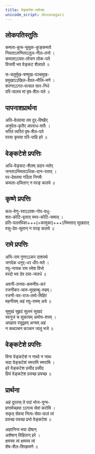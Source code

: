 ```yaml
---
title: वेङ्कटेश-स्तोत्रम्
unicode_script: devanagari
---
```


## लोकपतिस्तुतिः
कमला-कुच-चूचुक-कुङ्कमतो  
नियताऽरुणिताऽतुल-नील-तनो ।  
कमलाऽऽयत-लोचन लोक-पते  
विजयी भव वेङ्कट शैलपते ॥

स-चतुर्मुख-षण्मुख-पञ्चमुख-  
प्रमुखाऽऽखिल-दैवत-मौलि-मणे ।  
शरणाऽऽगत-वत्सल सार-निधे  
परि-पालय मां वृष-शैल-पते ॥

## पापनाशप्रार्थना
अति-वेलतया तव दुर्-विषहैर्  
अनुवेल-कृतैर् अपराध-शतैः ।  
भरितं त्वरितं वृष-शैल-पते  
परया कृपया परि-पाहि हरे ॥

## वेङ्कटेशे प्रपत्तिः
अधि-वेङ्कट-शैलम् उदार-मतेर्  
जनताऽभिमताऽधिक-दान-रतात् ।  
पर-देवतया गदिता निगमैः  
कमला-दयितान् न परङ् कलये ॥

## कृष्णे प्रपत्तिः
कल-वेणु-रवाऽऽवश-गोप-वधू-  
शत-कोटि-वृतात् स्मर-कोटि-समात् ।  
प्रति-पल्लविका+++(=कामुका)+++ऽभिमतात् सुखदात्  
वसु-देव-सुतान् न परङ् कलये ॥

## रामे प्रपत्तिः
अभि-राम गुणाऽऽकर दाशरथे  
जगदेक धनुर्-धर धीर-मते ।  
रघु-नायक राम रमेश विभो  
वरदो भव देव दया-जलधे ॥

अवनी-तनया-कमनीय-करं  
रजनीकर-चारु-मुखाम्बु-रुहम्।  
रजनी-चर-राज-तमो-मिहिरं  
महनीयम् अहं रघु-रामम् अये ॥ 
 
सुमुखं सुहृदं सुलभं सुखदं  
स्वनुजं च सुकायम् अमोघ-शरम् ।  
अपहाय रघूद्वहम् अन्यम् अहं  
न कथञ्चन कञ्चन जातु भजे ॥

## वेङ्कटेशे प्रपत्तिः
विना वेङ्कटेशं न नाथो न नाथः  
सदा वेङ्कटेशं स्मरामि स्मरामि ।  
हरे वेङ्कटेश प्रसीद प्रसीद  
प्रियं वेङ्कटेश प्रयच्छ प्रयच्छ ॥

## प्रार्थना
अहं दूरतस् ते पदां भोज-युग्म-  
प्रणामेच्छया ऽऽगत्य सेवां करोमि ।  
सकृत् सेवया नित्य-सेवा-फलं त्वं  
प्रयच्छ पयच्छ प्रभो वेङ्कटेश ॥

अज्ञानिना मया दोषान्  
अशेषान् विहितान् हरे ।  
क्षमस्व त्वं क्षमस्व त्वं  
शेष-शैल-शिखामणे ॥